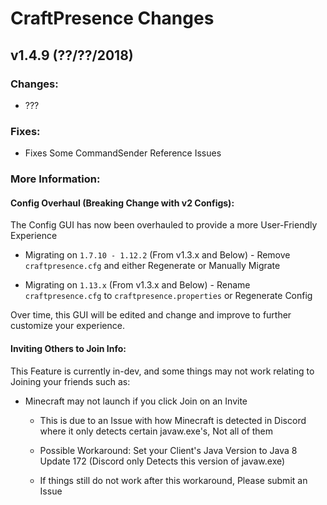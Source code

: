 # CraftPresence Changes

## v1.4.9 (??/??/2018)

### Changes:

* ???

### Fixes:

* Fixes Some CommandSender Reference Issues

### More Information:

#### Config Overhaul (Breaking Change with v2 Configs):

The Config GUI has now been overhauled to provide a more User-Friendly Experience

* Migrating on `1.7.10 - 1.12.2` (From v1.3.x and Below) - Remove `craftpresence.cfg` and either Regenerate or Manually Migrate

* Migrating on `1.13.x` (From v1.3.x and Below) - Rename `craftpresence.cfg` to `craftpresence.properties` or Regenerate Config

Over time, this GUI will be edited and change and improve to further customize your experience.

#### Inviting Others to Join Info:

This Feature is currently in-dev, and some things may not work relating to Joining your friends such as:

* Minecraft may not launch if you click Join on an Invite

    * This is due to an Issue with how Minecraft is detected in Discord where it only detects certain javaw.exe's, Not all of them

    * Possible Workaround: Set your Client's Java Version to Java 8 Update 172 (Discord only Detects this version of javaw.exe)

    * If things still do not work after this workaround, Please submit an Issue

